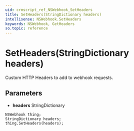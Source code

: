 ```yaml
---
uid: crmscript_ref_NSWebhook_SetHeaders
title: SetHeaders(StringDictionary headers)
intellisense: NSWebhook.SetHeaders
keywords: NSWebhook, GetHeaders
so.topic: reference
---
```


# SetHeaders(StringDictionary headers)

Custom HTTP Headers to add to webhook requests.

## Parameters

* **headers** StringDictionary

```crmscript
NSWebhook thing;
StringDictionary headers;
thing.SetHeaders(headers);
```

